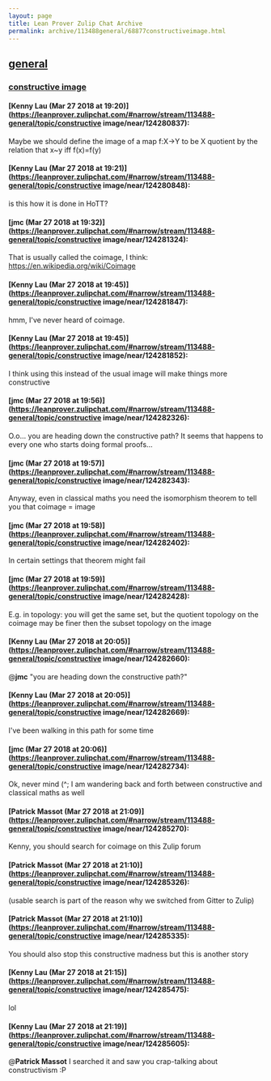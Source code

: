 ```yaml
---
layout: page
title: Lean Prover Zulip Chat Archive 
permalink: archive/113488general/68877constructiveimage.html
---
```


## [general](index.html)
### [constructive image](68877constructiveimage.html)

#### [Kenny Lau (Mar 27 2018 at 19:20)](https://leanprover.zulipchat.com/#narrow/stream/113488-general/topic/constructive image/near/124280837):
Maybe we should define the image of a map f:X->Y to be X quotient by the relation that x~y iff f(x)=f(y)

#### [Kenny Lau (Mar 27 2018 at 19:21)](https://leanprover.zulipchat.com/#narrow/stream/113488-general/topic/constructive image/near/124280848):
is this how it is done in HoTT?

#### [jmc (Mar 27 2018 at 19:32)](https://leanprover.zulipchat.com/#narrow/stream/113488-general/topic/constructive image/near/124281324):
That is usually called the coimage, I think: https://en.wikipedia.org/wiki/Coimage

#### [Kenny Lau (Mar 27 2018 at 19:45)](https://leanprover.zulipchat.com/#narrow/stream/113488-general/topic/constructive image/near/124281847):
hmm, I've never heard of coimage.

#### [Kenny Lau (Mar 27 2018 at 19:45)](https://leanprover.zulipchat.com/#narrow/stream/113488-general/topic/constructive image/near/124281852):
I think using this instead of the usual image will make things more constructive

#### [jmc (Mar 27 2018 at 19:56)](https://leanprover.zulipchat.com/#narrow/stream/113488-general/topic/constructive image/near/124282326):
O.o... you are heading down the constructive path? It seems that happens to every one who starts doing formal proofs...

#### [jmc (Mar 27 2018 at 19:57)](https://leanprover.zulipchat.com/#narrow/stream/113488-general/topic/constructive image/near/124282343):
Anyway, even in classical maths you need the isomorphism theorem to tell you that coimage = image

#### [jmc (Mar 27 2018 at 19:58)](https://leanprover.zulipchat.com/#narrow/stream/113488-general/topic/constructive image/near/124282402):
In certain settings that theorem might fail

#### [jmc (Mar 27 2018 at 19:59)](https://leanprover.zulipchat.com/#narrow/stream/113488-general/topic/constructive image/near/124282428):
E.g. in topology: you will get the same set, but the quotient topology on the coimage may be finer then the subset topology on the image

#### [Kenny Lau (Mar 27 2018 at 20:05)](https://leanprover.zulipchat.com/#narrow/stream/113488-general/topic/constructive image/near/124282660):
@**jmc** "you are heading down the constructive path?"

#### [Kenny Lau (Mar 27 2018 at 20:05)](https://leanprover.zulipchat.com/#narrow/stream/113488-general/topic/constructive image/near/124282669):
I've been walking in this path for some time

#### [jmc (Mar 27 2018 at 20:06)](https://leanprover.zulipchat.com/#narrow/stream/113488-general/topic/constructive image/near/124282734):
Ok, never mind (^; I am wandering back and forth between constructive and classical maths as well

#### [Patrick Massot (Mar 27 2018 at 21:09)](https://leanprover.zulipchat.com/#narrow/stream/113488-general/topic/constructive image/near/124285270):
Kenny, you should search for coimage on this Zulip forum

#### [Patrick Massot (Mar 27 2018 at 21:10)](https://leanprover.zulipchat.com/#narrow/stream/113488-general/topic/constructive image/near/124285326):
(usable search is part of the reason why we switched from Gitter to Zulip)

#### [Patrick Massot (Mar 27 2018 at 21:10)](https://leanprover.zulipchat.com/#narrow/stream/113488-general/topic/constructive image/near/124285335):
You should also stop this constructive madness but this is another story

#### [Kenny Lau (Mar 27 2018 at 21:15)](https://leanprover.zulipchat.com/#narrow/stream/113488-general/topic/constructive image/near/124285475):
lol

#### [Kenny Lau (Mar 27 2018 at 21:19)](https://leanprover.zulipchat.com/#narrow/stream/113488-general/topic/constructive image/near/124285605):
@**Patrick Massot** I searched it and saw you crap-talking about constructivism :P

